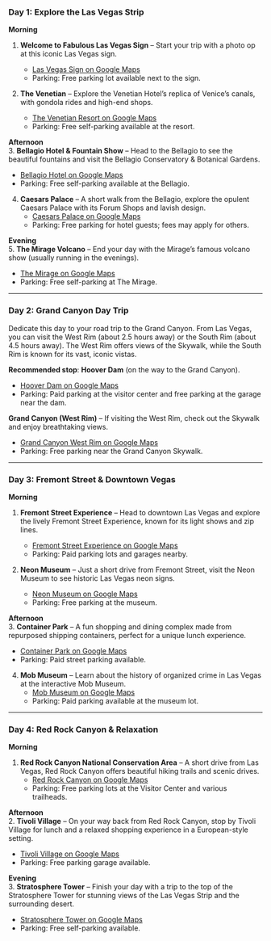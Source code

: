 ### **Day 1: Explore the Las Vegas Strip**

**Morning**

1. **Welcome to Fabulous Las Vegas Sign** – Start your trip with a photo op at this iconic Las Vegas sign.

   - [Las Vegas Sign on Google Maps](https://goo.gl/maps/DNNAuhd4pQm)
   - Parking: Free parking lot available next to the sign.

2. **The Venetian** – Explore the Venetian Hotel’s replica of Venice’s canals, with gondola rides and high-end shops.
   - [The Venetian Resort on Google Maps](https://goo.gl/maps/fcHt5odQTn82)
   - Parking: Free self-parking available at the resort.

**Afternoon**  
3. **Bellagio Hotel & Fountain Show** – Head to the Bellagio to see the beautiful fountains and visit the Bellagio Conservatory & Botanical Gardens.

- [Bellagio Hotel on Google Maps](https://goo.gl/maps/JJufdnTkmT62)
- Parking: Free self-parking available at the Bellagio.

4. **Caesars Palace** – A short walk from the Bellagio, explore the opulent Caesars Palace with its Forum Shops and lavish design.
   - [Caesars Palace on Google Maps](https://goo.gl/maps/NG14R7EzxF42)
   - Parking: Free parking for hotel guests; fees may apply for others.

**Evening**  
5. **The Mirage Volcano** – End your day with the Mirage’s famous volcano show (usually running in the evenings).

- [The Mirage on Google Maps](https://goo.gl/maps/3yudFUyE3nu)
- Parking: Free self-parking at The Mirage.

---

### **Day 2: Grand Canyon Day Trip**

Dedicate this day to your road trip to the Grand Canyon. From Las Vegas, you can visit the West Rim (about 2.5 hours away) or the South Rim (about 4.5 hours away). The West Rim offers views of the Skywalk, while the South Rim is known for its vast, iconic vistas.

**Recommended stop**: **Hoover Dam** (on the way to the Grand Canyon).

- [Hoover Dam on Google Maps](https://goo.gl/maps/YswQ3KeBtG12)
- Parking: Paid parking at the visitor center and free parking at the garage near the dam.

**Grand Canyon (West Rim)** – If visiting the West Rim, check out the Skywalk and enjoy breathtaking views.

- [Grand Canyon West Rim on Google Maps](https://goo.gl/maps/6zKeoXqnpD62)
- Parking: Free parking near the Grand Canyon Skywalk.

---

### **Day 3: Fremont Street & Downtown Vegas**

**Morning**

1. **Fremont Street Experience** – Head to downtown Las Vegas and explore the lively Fremont Street Experience, known for its light shows and zip lines.

   - [Fremont Street Experience on Google Maps](https://goo.gl/maps/XurG8b6sRFR2)
   - Parking: Paid parking lots and garages nearby.

2. **Neon Museum** – Just a short drive from Fremont Street, visit the Neon Museum to see historic Las Vegas neon signs.
   - [Neon Museum on Google Maps](https://goo.gl/maps/NFTpFr92g7x)
   - Parking: Free parking at the museum.

**Afternoon**  
3. **Container Park** – A fun shopping and dining complex made from repurposed shipping containers, perfect for a unique lunch experience.

- [Container Park on Google Maps](https://goo.gl/maps/h2uTXMf9THm)
- Parking: Paid street parking available.

4. **Mob Museum** – Learn about the history of organized crime in Las Vegas at the interactive Mob Museum.
   - [Mob Museum on Google Maps](https://goo.gl/maps/vYx3uHNaGRx)
   - Parking: Paid parking available at the museum lot.

---

### **Day 4: Red Rock Canyon & Relaxation**

**Morning**

1. **Red Rock Canyon National Conservation Area** – A short drive from Las Vegas, Red Rock Canyon offers beautiful hiking trails and scenic drives.
   - [Red Rock Canyon on Google Maps](https://goo.gl/maps/UyAFCkENvAw)
   - Parking: Free parking lots at the Visitor Center and various trailheads.

**Afternoon**  
2. **Tivoli Village** – On your way back from Red Rock Canyon, stop by Tivoli Village for lunch and a relaxed shopping experience in a European-style setting.

- [Tivoli Village on Google Maps](https://goo.gl/maps/BGRRUSZPzo32)
- Parking: Free parking garage available.

**Evening**  
3. **Stratosphere Tower** – Finish your day with a trip to the top of the Stratosphere Tower for stunning views of the Las Vegas Strip and the surrounding desert.

- [Stratosphere Tower on Google Maps](https://goo.gl/maps/m4YfGb7xeXt)
- Parking: Free self-parking available.
